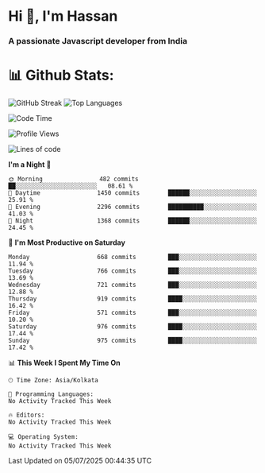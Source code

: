 # Hi 👋, I'm Hassan
### A passionate Javascript developer from India


# 📊 Github Stats:
![GitHub Streak](https://github-readme-streak-stats.herokuapp.com/?user=codeblooded47&theme=dracula&hide_border=false)
![Top Languages](https://github-readme-stats.vercel.app/api/top-langs/?username=codeblooded47&layout=compact&theme=dracula)



<!--START_SECTION:waka-->
![Code Time](http://img.shields.io/badge/Code%20Time-883%20hrs%201%20min-blue)

![Profile Views](http://img.shields.io/badge/Profile%20Views-1-blue)

![Lines of code](https://img.shields.io/badge/From%20Hello%20World%20I%27ve%20Written-24.1%20million%20lines%20of%20code-blue)

**I'm a Night 🦉** 

```text
🌞 Morning                482 commits         ██░░░░░░░░░░░░░░░░░░░░░░░   08.61 % 
🌆 Daytime                1450 commits        ██████░░░░░░░░░░░░░░░░░░░   25.91 % 
🌃 Evening                2296 commits        ██████████░░░░░░░░░░░░░░░   41.03 % 
🌙 Night                  1368 commits        ██████░░░░░░░░░░░░░░░░░░░   24.45 % 
```
📅 **I'm Most Productive on Saturday** 

```text
Monday                   668 commits         ███░░░░░░░░░░░░░░░░░░░░░░   11.94 % 
Tuesday                  766 commits         ███░░░░░░░░░░░░░░░░░░░░░░   13.69 % 
Wednesday                721 commits         ███░░░░░░░░░░░░░░░░░░░░░░   12.88 % 
Thursday                 919 commits         ████░░░░░░░░░░░░░░░░░░░░░   16.42 % 
Friday                   571 commits         ███░░░░░░░░░░░░░░░░░░░░░░   10.20 % 
Saturday                 976 commits         ████░░░░░░░░░░░░░░░░░░░░░   17.44 % 
Sunday                   975 commits         ████░░░░░░░░░░░░░░░░░░░░░   17.42 % 
```


📊 **This Week I Spent My Time On** 

```text
🕑︎ Time Zone: Asia/Kolkata

💬 Programming Languages: 
No Activity Tracked This Week

🔥 Editors: 
No Activity Tracked This Week

💻 Operating System: 
No Activity Tracked This Week
```


 Last Updated on 05/07/2025 00:44:35 UTC
<!--END_SECTION:waka-->

